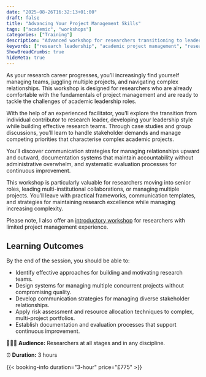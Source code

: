 ```yaml
---
date: "2025-08-26T16:32:13+01:00"
draft: false
title: "Advancing Your Project Management Skills"
tags: ["academic", "workshops"]
categories: ["Training"] 
description: "Advanced workshop for researchers transitioning to leadership roles. Learn to manage complex multi-project portfolios, build effective teams, and navigate stakeholder relationships in academic settings."
keywords: ["research leadership", "academic project management", "research team management", "multi-project management", "academic leadership", "research administration", "stakeholder management", "research portfolio", "team building", "academic careers"]
ShowBreadCrumbs: true
hideMeta: true
---
```


As your research career progresses, you’ll increasingly find yourself managing teams, juggling multiple projects, and navigating complex relationships. This workshop is designed for researchers who are already comfortable with the fundamentals of project management and are ready to tackle the challenges of academic leadership roles.

With the help of an experienced facilitator, you’ll explore the transition from individual contributor to research leader, developing your leadership style while building effective research teams. Through case studies and group discussions, you’ll learn to handle stakeholder demands and manage competing priorities that characterise complex academic projects.

You’ll discover communication strategies for managing relationships upward and outward, documentation systems that maintain accountability without administrative overwhelm, and systematic evaluation processes for continuous improvement.

This workshop is particularly valuable for researchers moving into senior roles, leading multi-institutional collaborations, or managing multiple projects. You’ll leave with practical frameworks, communication templates, and strategies for maintaining research excellence while managing increasing complexity.

Please note, I also offer an [introductory workshop](../project-managing-your-research/) for researchers with limited project management experience.

## Learning Outcomes

By the end of the session, you should be able to:

- Identify effective approaches for building and motivating research teams.
- Design systems for managing multiple concurrent projects without compromising quality.
- Develop communication strategies for managing diverse stakeholder relationships.
- Apply risk assessment and resource allocation techniques to complex, multi-project portfolios.
- Establish documentation and evaluation processes that support continuous improvement.

👩🏽‍🎓 **Audience:** Researchers at all stages and in any discipline.

⏰ **Duration:** 3 hours

{{< booking-info duration="3-hour" price="£775" >}}